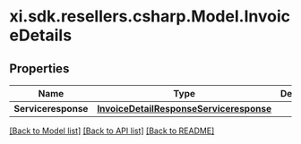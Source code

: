 # xi.sdk.resellers.csharp.Model.InvoiceDetails

## Properties

Name | Type | Description | Notes
------------ | ------------- | ------------- | -------------
**Serviceresponse** | [**InvoiceDetailResponseServiceresponse**](InvoiceDetailResponseServiceresponse.md) |  | [optional] 

[[Back to Model list]](../README.md#documentation-for-models) [[Back to API list]](../README.md#documentation-for-api-endpoints) [[Back to README]](../README.md)


